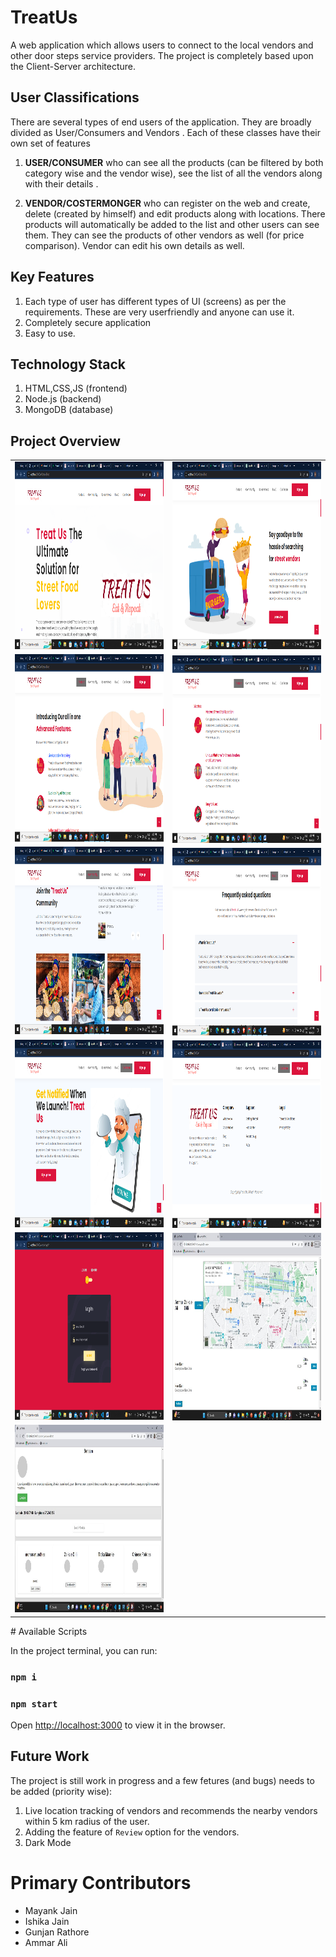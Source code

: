# TreatUs
A web application which allows users to connect to the local vendors and other door steps service providers. The project is completely based upon the Client-Server architecture.

## User Classifications

There are several types of end users of the application. They are broadly divided as User/Consumers and Vendors . Each of these classes have their own set of features

1. **USER/CONSUMER** who can see all the products (can be filtered by both category wise and the vendor wise), see the list of all the vendors along with their details .

2. **VENDOR/COSTERMONGER** who can register on the web and create, delete (created by himself) and edit products along with locations. There products will automatically be added to the list and other users can see them. They can see the products of other vendors as well (for price comparison). Vendor can edit his own details as well.

## Key Features

1. Each type of user has different types of UI (screens) as per the requirements. These are very userfriendly and anyone can use it. 
2. Completely secure application
3. Easy to use.

## Technology Stack

1. HTML,CSS,JS (frontend)
2. Node.js (backend)
3. MongoDB (database)

## Project Overview

<table>
  <tr>
    <td> <img src="./public/assets/images/screenshots/Screenshot1.png"  alt="1" width = 360px height = 300px > </td>
    <td> <img src="./public/assets/images/screenshots/screenshot2.png" alt="2" width = 360px height = 300px></td>
   </tr> 
   <tr>
      <td><img src="./public/assets/images/screenshots/screenshot3.png" alt="3" width = 360px height = 300px></td>
      <td><img src="./public/assets/images/screenshots/screenshot4.png" align="right" alt="4" width = 360px height = 300px></td>
  </tr>
  <tr>
      <td><img src="./public/assets/images/screenshots/screenshot5.png" alt="5" width = 360px height = 300px></td>
      <td><img src="./public/assets/images/screenshots/screenshot6.png" align="right" alt="6" width = 360px height = 300px></td>
  </tr>
  <tr>
      <td><img src="./public/assets/images/screenshots/screenshot7.png" alt="5" width = 360px height = 300px></td>
      <td><img src="./public/assets/images/screenshots/screenshot8.png" align="right" alt="6" width = 360px height = 300px></td>
  </tr>
  <tr>
      <td><img src="./public/assets/images/screenshots/screenshot9.png" alt="7" width = 360px height = 300px></td>
      <td><img src="./public/assets/images/screenshots/ss2.jpeg" align="right" alt="8" width = 360px height = 300px></td>
  </tr>
  <tr>
      <td><img src="./public/assets/images/screenshots/ss.jpeg" alt="9" width = 360px height = 300px></td>
     
  </tr>
</table>
# Available Scripts

In the project terminal, you can run:

### `npm i`

### `npm start`
Open [http://localhost:3000](http://localhost:3000) to view it in the browser.

## Future Work

The project is still work in progress and a few fetures (and bugs) needs to be added (priority wise):

1. Live location tracking of vendors and recommends the nearby vendors within 5 km radius of the user.
2. Adding the feature of `Review` option for the vendors.
3. Dark Mode
# Primary Contributors

* Mayank Jain
* Ishika Jain
* Gunjan Rathore
* Ammar Ali
